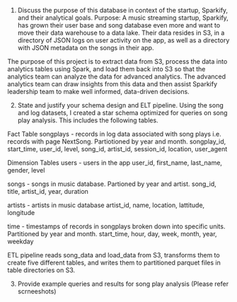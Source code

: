 1. Discuss the purpose of this database in context of the startup, Sparkify, and their analytical goals.
Purpose: A music streaming startup, Sparkify, has grown their user base and song database even more and want to move their data warehouse to a data lake. Their data resides in S3, in a directory of JSON logs on user activity on the app, as well as a directory with JSON metadata on the songs in their app.

The purpose of this project is to extract data from S3, process the data into analytics tables using Spark, and load them back into S3 so that the analytics team can analyze the data for advanced analytics. The advanced analytics team can draw insights from this data and then assist Sparkify leadership team to make well informed, data-driven decisions.


2. State and justify your schema design and ELT pipeline.
Using the song and log datasets, I created a star schema optimized for queries on song play analysis. This includes the following tables.

Fact Table
songplays - records in log data associated with song plays i.e. records with page NextSong. Partiotioned by year and month.
songplay_id, start_time, user_id, level, song_id, artist_id, session_id, location, user_agent

Dimension Tables
users - users in the app
user_id, first_name, last_name, gender, level

songs - songs in music database. Partioned by year and artist.
song_id, title, artist_id, year, duration

artists - artists in music database
artist_id, name, location, lattitude, longitude

time - timestamps of records in songplays broken down into specific units. Partitioned by year and month.
start_time, hour, day, week, month, year, weekday

ETL pipeline reads song_data and load_data from S3, transforms them to create five different tables, and writes them to partitioned parquet files in table directories on S3.

3. Provide example queries and results for song play analysis (Please refer scrneeshots)
